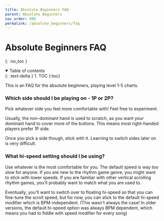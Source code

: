 ```yaml
---
title: Absolute Beginners FAQ
parent: Absolute Beginners
nav_order: 999
permalink: /absolute_beginners/faq
---
```


# Absolute Beginners FAQ
{: .no_toc }

<details open markdown="block">
  <summary>
    Table of contents
  </summary>
  {: .text-delta }
1. TOC
{:toc}
</details>

This is an FAQ for the absolute beginners, playing level 1-5 charts.

### Which side should I be playing on - 1P or 2P?

Pick whatever side you feel more comfortable with! Feel free to experiment.

Usually, the non-dominant hand is used to scratch, as you want your dominant hand to cover more of the buttons. This means most right-handed players prefer 1P side.

Once you pick a side though, stick with it. Learning to switch sides later on is very difficult.

### What hi-speed setting should I be using?

Use whatever is the most comfortable for you. The default speed is way too slow for anyone. If you are new to the rhythm game genre, you might want to stick with lower speeds. If you are familiar with other vertical scrolling rhythm games, you'll probably want to match what you are used to.

Eventually, you'll want to switch over to floating hi-speed so that you can fine-tune the scroll speed, but for now, you can stick to the default hi-speed modifier which is BPM-independent. (This wasn't always the case! In older versions, the default hi-speed option was always BPM dependent, which means you had to fiddle with speed modifier for every song)
